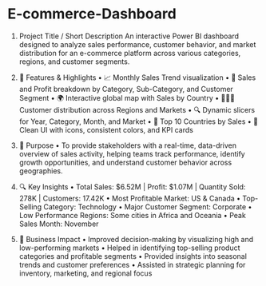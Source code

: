 # E-commerce-Dashboard
1. Project Title / Short Description
An interactive Power BI dashboard designed to analyze sales performance, customer behavior, and market distribution for an e-commerce platform across various categories, regions, and customer segments.

2. 🚀 Features & Highlights
• 📈 Monthly Sales Trend visualization
• 🧾 Sales and Profit breakdown by Category, Sub-Category, and Customer Segment
• 🌍 Interactive global map with Sales by Country
• 🧑‍🤝‍🧑 Customer distribution across Regions and Markets
• 🔍 Dynamic slicers for Year, Category, Month, and Market
• 🎯 Top 10 Countries by Sales
• 🎨 Clean UI with icons, consistent colors, and KPI cards

3. 🎯 Purpose
•  To provide stakeholders with a real-time, data-driven overview of sales activity, helping teams track performance, identify growth opportunities, and understand customer behavior across geographies.

4. 🔍 Key Insights
• Total Sales: $6.52M | Profit: $1.07M | Quantity Sold: 278K | Customers: 17.42K
• Most Profitable Market: US & Canada
• Top-Selling Category: Technology
• Major Customer Segment: Corporate
• Low Performance Regions: Some cities in Africa and Oceania
• Peak Sales Month: November

4. 💼 Business Impact
• Improved decision-making by visualizing high and low-performing markets
• Helped in identifying top-selling product categories and profitable segments
• Provided insights into seasonal trends and customer preferences
•  Assisted in strategic planning for inventory, marketing, and regional focus





